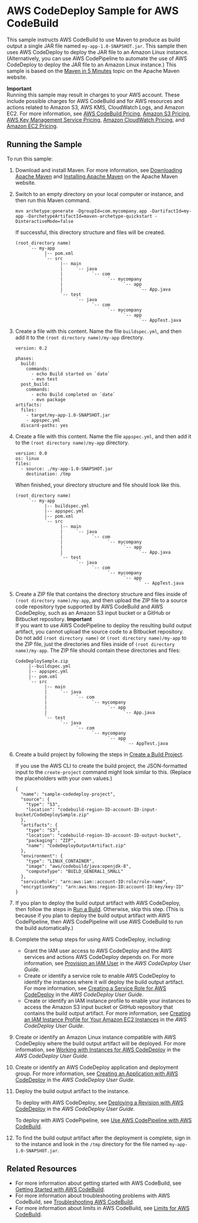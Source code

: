 # AWS CodeDeploy Sample for AWS CodeBuild<a name="sample-codedeploy"></a>

This sample instructs AWS CodeBuild to use Maven to produce as build output a single JAR file named `my-app-1.0-SNAPSHOT.jar`\. This sample then uses AWS CodeDeploy to deploy the JAR file to an Amazon Linux instance\. \(Alternatively, you can use AWS CodePipeline to automate the use of AWS CodeDeploy to deploy the JAR file to an Amazon Linux instance\.\) This sample is based on the [Maven in 5 Minutes](https://maven.apache.org/guides/getting-started/maven-in-five-minutes.html) topic on the Apache Maven website\.

**Important**  
Running this sample may result in charges to your AWS account\. These include possible charges for AWS CodeBuild and for AWS resources and actions related to Amazon S3, AWS KMS, CloudWatch Logs, and Amazon EC2\. For more information, see [AWS CodeBuild Pricing](http://aws.amazon.com/codebuild/pricing), [Amazon S3 Pricing](http://aws.amazon.com/s3/pricing), [AWS Key Management Service Pricing](http://aws.amazon.com/kms/pricing), [Amazon CloudWatch Pricing](http://aws.amazon.com/cloudwatch/pricing), and [Amazon EC2 Pricing](http://aws.amazon.com/ec2/pricing)\.

## Running the Sample<a name="sample-codedeploy-running"></a>

To run this sample:

1. Download and install Maven\. For more information, see [Downloading Apache Maven](https://maven.apache.org/download.cgi) and [Installing Apache Maven](https://maven.apache.org/install.html) on the Apache Maven website\.

1. Switch to an empty directory on your local computer or instance, and then run this Maven command\.

   ```
   mvn archetype:generate -DgroupId=com.mycompany.app -DartifactId=my-app -DarchetypeArtifactId=maven-archetype-quickstart -DinteractiveMode=false
   ```

   If successful, this directory structure and files will be created\.

   ```
   (root directory name)
        `-- my-app
              |-- pom.xml
              `-- src    
                    |-- main
                    |     `-- java
                    |           `-- com
                    |                 `-- mycompany 
                    |                       `-- app    
                    |                             `-- App.java 
                    `-- test        
                          `-- java 
                                `-- com
                                      `-- mycompany 
                                            `-- app
                                                  `-- AppTest.java
   ```

1. Create a file with this content\. Name the file `buildspec.yml`, and then add it to the `(root directory name)/my-app` directory\.

   ```
   version: 0.2
   
   phases:
     build:
       commands:
         - echo Build started on `date`
         - mvn test 
     post_build:
       commands:
         - echo Build completed on `date`
         - mvn package
   artifacts:
     files:
       - target/my-app-1.0-SNAPSHOT.jar
       - appspec.yml
     discard-paths: yes
   ```

1. Create a file with this content\. Name the file `appspec.yml`, and then add it to the `(root directory name)/my-app` directory\.

   ```
   version: 0.0
   os: linux
   files:
     - source: ./my-app-1.0-SNAPSHOT.jar
       destination: /tmp
   ```

   When finished, your directory structure and file should look like this\.

   ```
   (root directory name)
        `-- my-app
              |-- buildspec.yml
              |-- appspec.yml
              |-- pom.xml
              `-- src    
                    |-- main
                    |     `-- java
                    |           `-- com
                    |                 `-- mycompany 
                    |                       `-- app    
                    |                             `-- App.java 
                    `-- test        
                          `-- java 
                                `-- com
                                      `-- mycompany 
                                            `-- app
                                                  ` -- AppTest.java
   ```

1. Create a ZIP file that contains the directory structure and files inside of `(root directory name)/my-app`, and then upload the ZIP file to a source code repository type supported by AWS CodeBuild and AWS CodeDeploy, such as an Amazon S3 input bucket or a GitHub or Bitbucket repository\. 
**Important**  
If you want to use AWS CodePipeline to deploy the resulting build output artifact, you cannot upload the source code to a Bitbucket repository\.  
Do not add `(root directory name)` or `(root directory name)/my-app` to the ZIP file, just the directories and files inside of `(root directory name)/my-app`\. The ZIP file should contain these directories and files:  

   ```
   CodeDeploySample.zip
        |--buildspec.yml
        |-- appspec.yml
        |-- pom.xml
        `-- src    
              |-- main
              |     `-- java
              |           `-- com
              |                 `-- mycompany 
              |                       `-- app    
              |                             `-- App.java 
              `-- test        
                    `-- java 
                          `-- com
                                `-- mycompany 
                                      `-- app
                                            ` -- AppTest.java
   ```

1. Create a build project by following the steps in [Create a Build Project](create-project.md)\.

   If you use the AWS CLI to create the build project, the JSON\-formatted input to the `create-project` command might look similar to this\. \(Replace the placeholders with your own values\.\)

   ```
   {
     "name": "sample-codedeploy-project",
     "source": {
       "type": "S3",
       "location": "codebuild-region-ID-account-ID-input-bucket/CodeDeploySample.zip"
     },
     "artifacts": {
       "type": "S3",
       "location": "codebuild-region-ID-account-ID-output-bucket",
       "packaging": "ZIP",
       "name": "CodeDeployOutputArtifact.zip"
     },
     "environment": {
       "type": "LINUX_CONTAINER",
       "image": "aws/codebuild/java:openjdk-8",
       "computeType": "BUILD_GENERAL1_SMALL"
     },
     "serviceRole": "arn:aws:iam::account-ID:role/role-name",
     "encryptionKey": "arn:aws:kms:region-ID:account-ID:key/key-ID"
   }
   ```

1. If you plan to deploy the build output artifact with AWS CodeDeploy, then follow the steps in [Run a Build](run-build.md)\. Otherwise, skip this step\. \(This is because if you plan to deploy the build output artifact with AWS CodePipeline, then AWS CodePipeline will use AWS CodeBuild to run the build automatically\.\)

1. Complete the setup steps for using AWS CodeDeploy, including:
   +  Grant the IAM user access to AWS CodeDeploy and the AWS services and actions AWS CodeDeploy depends on\. For more information, see [Provision an IAM User](http://docs.aws.amazon.com/codedeploy/latest/userguide/getting-started-setup.html#getting-started-user) in the *AWS CodeDeploy User Guide*\.
   +  Create or identify a service role to enable AWS CodeDeploy to identify the instances where it will deploy the build output artifact\. For more information, see [Creating a Service Role for AWS CodeDeploy](http://docs.aws.amazon.com/codedeploy/latest/userguide/how-to-create-service-role.html) in the *AWS CodeDeploy User Guide*\.
   +  Create or identify an IAM instance profile to enable your instances to access the Amazon S3 input bucket or GitHub repository that contains the build output artifact\. For more information, see [Creating an IAM Instance Profile for Your Amazon EC2 Instances](http://docs.aws.amazon.com/codedeploy/latest/userguide/how-to-create-iam-instance-profile.html) in the *AWS CodeDeploy User Guide*\.

1. Create or identify an Amazon Linux instance compatible with AWS CodeDeploy where the build output artifact will be deployed\. For more information, see [Working with Instances for AWS CodeDeploy](http://docs.aws.amazon.com/codedeploy/latest/userguide/how-to-prepare-instances.html) in the *AWS CodeDeploy User Guide*\.

1. Create or identify an AWS CodeDeploy application and deployment group\. For more information, see [Creating an Application with AWS CodeDeploy](http://docs.aws.amazon.com/codedeploy/latest/userguide/how-to-create-application.html) in the *AWS CodeDeploy User Guide*\.

1. Deploy the build output artifact to the instance\.

   To deploy with AWS CodeDeploy, see [Deploying a Revision with AWS CodeDeploy](http://docs.aws.amazon.com/codedeploy/latest/userguide/how-to-deploy-revision.html) in the *AWS CodeDeploy User Guide*\.

   To deploy with AWS CodePipeline, see [Use AWS CodePipeline with AWS CodeBuild](how-to-create-pipeline.md)\.

1. To find the build output artifact after the deployment is complete, sign in to the instance and look in the `/tmp` directory for the file named `my-app-1.0-SNAPSHOT.jar`\.

## Related Resources<a name="w3ab1b9c51c31b9"></a>
+ For more information about getting started with AWS CodeBuild, see [Getting Started with AWS CodeBuild](getting-started.md)\.
+ For more information about troubleshooting problems with AWS CodeBuild, see [Troubleshooting AWS CodeBuild](troubleshooting.md)\.
+ For more information about limits in AWS CodeBuild, see [Limits for AWS CodeBuild](limits.md)\.